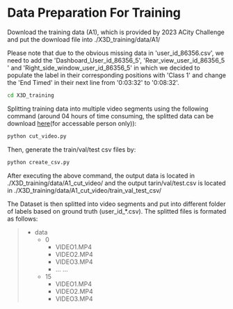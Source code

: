 # Data Preparation For Training
Download the training data (A1), which is provided by 2023 ACity Challenge and put the download file into ./X3D_training/data/A1/

Please note that due to the obvious missing data in 'user_id_86356.csv', we need to add the 'Dashboard_User_id_86356_5', 'Rear_view_user_id_86356_5 ' and 'Right_side_window_user_id_86356_5' in which we decided to populate the label in their corresponding positions with 'Class 1' and change the 'End Timed' in their next line from '0:03:32' to '0:08:32'.

```bash
cd X3D_training
```
Splitting training data into multiple video segments using the following command (around 04 hours of time consuming, the splitted data can be download [here](www.baidu.com)(for accessable person only)):
```bash
python cut_video.py
```
Then, generate the train/val/test csv files by:
```bash
python create_csv.py
```

After executing the above command, the output data is located in ./X3D_training/data/A1_cut_video/ and the output tarin/val/test.csv is located in ./X3D_training/data/A1_cut_video/train_val_test_csv/
 
The Dataset is then splitted into video segments and put into different folder of labels based on ground truth (user_id_*.csv). The splitted files is formated as follows:

>   * data
>     * 0
>       * VIDEO1.MP4
>       * VIDEO2.MP4
>       * VIDEO3.MP4
>       * ...
>       ...
>     * 15
>       * VIDEO1.MP4
>       * VIDEO2.MP4
>       * VIDEO3.MP4
